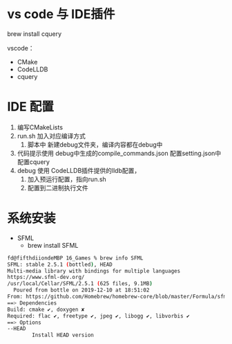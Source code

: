 # vs code 与 IDE插件
brew install cquery

vscode：
* CMake
* CodeLLDB
* cquery

# IDE 配置
1. 编写CMakeLists
2. run.sh 加入对应编译方式
    1. 脚本中 新建debug文件夹，编译内容都在debug中
3. 代码提示使用 debug中生成的compile_commands.json 配置setting.json中配置cquery
4. debug 使用 CodeLLDB插件提供的lldb配置，
    1. 加入预运行配置，指向run.sh
    2. 配置到二进制执行文件

# 系统安装
* SFML
    * brew install SFML
```bash
fd@fifthdiiondeMBP 16_Games % brew info SFML
SFML: stable 2.5.1 (bottled), HEAD
Multi-media library with bindings for multiple languages
https://www.sfml-dev.org/
/usr/local/Cellar/SFML/2.5.1 (625 files, 9.1MB)
  Poured from bottle on 2019-12-10 at 18:51:02
From: https://github.com/Homebrew/homebrew-core/blob/master/Formula/sfml.rb
==> Dependencies
Build: cmake ✔, doxygen ✘
Required: flac ✔, freetype ✔, jpeg ✔, libogg ✔, libvorbis ✔
==> Options
--HEAD
        Install HEAD version
```